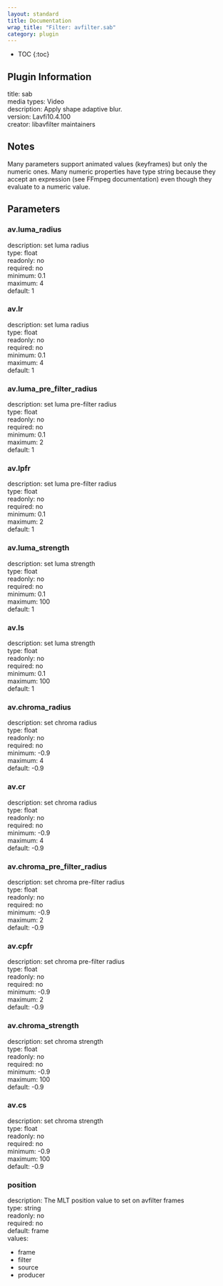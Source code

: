 ```yaml
---
layout: standard
title: Documentation
wrap_title: "Filter: avfilter.sab"
category: plugin
---
```

* TOC
{:toc}

## Plugin Information

title: sab  
media types:
Video  
description: Apply shape adaptive blur.  
version: Lavfi10.4.100  
creator: libavfilter maintainers  

## Notes

Many parameters support animated values (keyframes) but only the numeric ones. Many numeric properties have type string because they accept an expression (see FFmpeg documentation) even though they evaluate to a numeric value.

## Parameters

### av.luma_radius

  
description:
set luma radius  
type: float  
readonly: no  
required: no  
minimum: 0.1  
maximum: 4  
default: 1  

### av.lr

  
description:
set luma radius  
type: float  
readonly: no  
required: no  
minimum: 0.1  
maximum: 4  
default: 1  

### av.luma_pre_filter_radius

  
description:
set luma pre-filter radius  
type: float  
readonly: no  
required: no  
minimum: 0.1  
maximum: 2  
default: 1  

### av.lpfr

  
description:
set luma pre-filter radius  
type: float  
readonly: no  
required: no  
minimum: 0.1  
maximum: 2  
default: 1  

### av.luma_strength

  
description:
set luma strength  
type: float  
readonly: no  
required: no  
minimum: 0.1  
maximum: 100  
default: 1  

### av.ls

  
description:
set luma strength  
type: float  
readonly: no  
required: no  
minimum: 0.1  
maximum: 100  
default: 1  

### av.chroma_radius

  
description:
set chroma radius  
type: float  
readonly: no  
required: no  
minimum: -0.9  
maximum: 4  
default: -0.9  

### av.cr

  
description:
set chroma radius  
type: float  
readonly: no  
required: no  
minimum: -0.9  
maximum: 4  
default: -0.9  

### av.chroma_pre_filter_radius

  
description:
set chroma pre-filter radius  
type: float  
readonly: no  
required: no  
minimum: -0.9  
maximum: 2  
default: -0.9  

### av.cpfr

  
description:
set chroma pre-filter radius  
type: float  
readonly: no  
required: no  
minimum: -0.9  
maximum: 2  
default: -0.9  

### av.chroma_strength

  
description:
set chroma strength  
type: float  
readonly: no  
required: no  
minimum: -0.9  
maximum: 100  
default: -0.9  

### av.cs

  
description:
set chroma strength  
type: float  
readonly: no  
required: no  
minimum: -0.9  
maximum: 100  
default: -0.9  

### position

  
description:
The MLT position value to set on avfilter frames  
type: string  
readonly: no  
required: no  
default: frame  
values:  

* frame
* filter
* source
* producer

